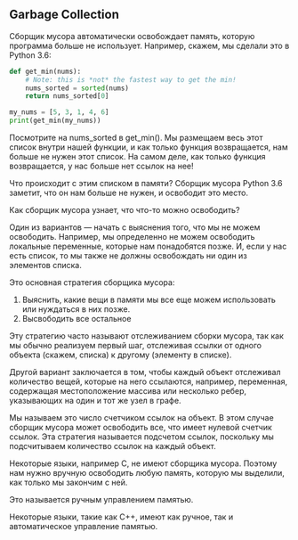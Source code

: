 <h2>Garbage Collection</h2>

Сборщик мусора автоматически освобождает память, которую программа больше не использует. 
Например, скажем, мы сделали это в Python 3.6:

```python
def get_min(nums):
    # Note: this is *not* the fastest way to get the min!
    nums_sorted = sorted(nums)
    return nums_sorted[0]

my_nums = [5, 3, 1, 4, 6]
print(get_min(my_nums))

```

Посмотрите на nums_sorted в get_min(). Мы размещаем весь этот список внутри нашей функции, 
и как только функция возвращается, нам больше не нужен этот список. На самом деле, как только функция возвращается, 
у нас больше нет ссылок на нее!

Что происходит с этим списком в памяти? Сборщик мусора Python 3.6 заметит, 
что он нам больше не нужен, и освободит это место.

Как сборщик мусора узнает, что что-то можно освободить?

Один из вариантов — начать с выяснения того, что мы не можем освободить. Например, 
мы определенно не можем освободить локальные переменные, которые нам понадобятся позже. И, если у нас есть список, 
то мы также не должны освобождать ни один из элементов списка.

Это основная стратегия сборщика мусора:
1. Выяснить, какие вещи в памяти мы все еще можем использовать или нуждаться в них позже.
2. Высвободить все остальное

Эту стратегию часто называют отслеживанием сборки мусора, так как мы обычно реализуем первый шаг, 
отслеживая ссылки от одного объекта (скажем, списка) к другому (элементу в списке).

Другой вариант заключается в том, чтобы каждый объект отслеживал количество вещей, которые на него ссылаются, например, 
переменная, содержащая местоположение массива или несколько ребер, указывающих на один и тот же узел в графе.

Мы называем это число счетчиком ссылок на объект. В этом случае сборщик мусора может освободить все, что имеет нулевой счетчик ссылок. 
Эта стратегия называется подсчетом ссылок, поскольку мы подсчитываем количество ссылок на каждый объект.

Некоторые языки, например C, не имеют сборщика мусора. Поэтому нам нужно вручную освободить любую память, 
которую мы выделили, как только мы закончим с ней.

Это называется ручным управлением памятью.

Некоторые языки, такие как C++, имеют как ручное, так и автоматическое управление памятью.
